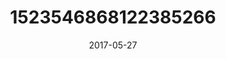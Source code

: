 ---
title: "1523546868122385266"
cover: "2017-05-27 09.22.41 1523546868122385266_46248401"
photo: "2017-05-27 09.22.41 1523546868122385266_46248401"
date: "2017-05-27"
type: "photo"
---